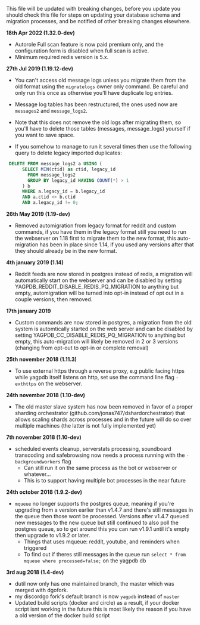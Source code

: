 This file will be updated with breaking changes, before you update you should check this file for steps on updating your database schema and migration processes, and be notified of other breaking changes elsewhere.

**18th Apr 2022 (1.32.0-dev)**

- Autorole Full scan feature is now paid premium only, and the configuration form is disabled when full scan is active.
- Minimum required redis version is 5.x.

**27th Jul 2019 (1.19.12-dev)**

- You can't access old message logs unless you migrate them from the old format using the `migratelogs` owner only command. Be careful and only run this once as otherwise you'll have duplicate log entries.
- Message log tables has been restructured, the ones used now are `messages2` and `message_logs2`.
- Note that this does not remove the old logs after migrating them, so you'll have to delete those tables (messages, message_logs) yourself if you want to save space.

- If you somehow to manage to run it several times then use the following query to delete legacy imported duplicates:

```sql
 DELETE FROM message_logs2 a USING (
      SELECT MIN(ctid) as ctid, legacy_id
        FROM message_logs2
        GROUP BY legacy_id HAVING COUNT(*) > 1
      ) b
      WHERE a.legacy_id = b.legacy_id
      AND a.ctid <> b.ctid
      AND a.legacy_id != 0;
```

**26th May 2019 (1.19-dev)**

- Removed automigration from legacy format for reddit and custom commands, if you have them in the legacy format still you need to run the webserver on 1.18 first to migrate them to the new format, this auto-migration has been in place since 1.14, if you used any versions after that they should already be in the new format.

**4th january 2019 (1.14)**

- Reddit feeds are now stored in postgres instead of redis, a migration will automatically start on the webserver and can be disabled by setting YAGPDB_REDDIT_DISABLE_REDIS_PQ_MIGRATION to anything but empty, automigration will be turned into opt-in instead of opt out in a couple versions, then removed.

**17th january 2019**

- Custom commands are now stored in postgres, a migration from the old system is automtically started on the web server and can be disabled by setting YAGPDB_CC_DISABLE_REDIS_PQ_MIGRATION to anything but empty, this auto-migration will likely be removed in 2 or 3 versions (changing from opt-out to opt-in or complete removal)

**25th november 2018 (1.11.3)**

- To use external https through a reverse proxy, e.g public facing https while yagpdb itself listens on http, set use the command line flag `-exthttps` on the webserver.

**24th november 2018 (1.10-dev)**

- The old master slave system has now been removed in favor of a proper sharding orchestrator (github.com/jonas747/dshardorchestrator) that allows scaling shards across processes and in the future will do so over multiple machines (the latter is not fully implemented yet)

**7th november 2018 (1.10-dev)**

- scheduled events cleanup, serverstats processing, soundboard transcoding and safebrowsing now needs a process running with the `-backgroundworkers` flag
  - Can still run it on the same process as the bot or webserver or whatever...
  - This is to support having multiple bot processes in the near future

**24th october 2018 (1.9.2-dev)**

- `mqueue` no longer supports the postgres queue, meaning if you're upgrading from a version earlier than v1.4.7 and there's still messages in the queue then those wont be processed. Versions after v1.4.7 queued new messages to the new queue but still continued to also poll the postgres queue, so to get around this you can run v1.9.1 until it's empty then upgrade to v1.9.2 or later.
  - Things that uses mqueue: reddit, youtube, and reminders when triggered
  - To find out if theres still messages in the queue run `select * from mqueue where processed=false;` on the yagpdb db

**3rd aug 2018 (1.4-dev)**

- dutil now only has one maintained branch, the master which was merged with dgofork.
- my discordgo fork's default branch is now `yagpdb` instead of `master`
- Updated build scripts (docker and circle) as a result, if your docker script isnt working in the future this is most likely the reason if you have a old version of the docker build script
